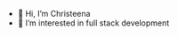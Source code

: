 - 👋 Hi, I’m Christeena
- 👀 I’m interested in full stack development

<!---
christeena27/christeena27 is a ✨ special ✨ repository because its `README.md` (this file) appears on your GitHub profile.
You can click the Preview link to take a look at your changes.
--->
